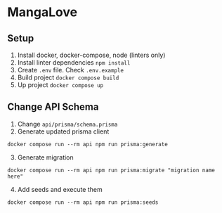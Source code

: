 # MangaLove

## Setup

1. Install docker, docker-compose, node (linters only)
2. Install linter dependencies `npm install`
3. Create `.env` file. Check `.env.example`
4. Build project `docker compose build`
5. Up project `docker compose up`

## Change API Schema

1. Change `api/prisma/schema.prisma`
2. Generate updated prisma client
```shell
docker compose run --rm api npm run prisma:generate
```
3. Generate migration
```shell
docker compose run --rm api npm run prisma:migrate "migration name here"
```
4. Add seeds and execute them
```shell
docker compose run --rm api npm run prisma:seeds
```
